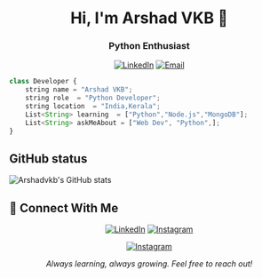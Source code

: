 <h1 align="center">Hi, I'm Arshad VKB 👋</h1>
<h3 align="center">Python Enthusiast</h3>

<div align="center">


[![LinkedIn](https://badgen.net/badge/LinkedIn/Connect/374151?icon=linkedin&labelColor=black)](https://www.linkedin.com/in/arshad-vkb-b860a0323?utm_source=share&utm_campaign=share_via&utm_content=profile&utm_medium=android_app)
[![Email](https://badgen.net/badge/Email/Send%20Mail/4b5563?icon=gmail&labelColor=black)](mailto:arshadvkb969@gmail.com)



</div>

```typescript
class Developer {
    string name = "Arshad VKB";
    string role  = "Python Developer";
    string location  = "India,Kerala";
    List<String> learning  = ["Python","Node.js","MongoDB"];
    List<String> askMeAbout = ["Web Dev", "Python",];
}
```


## GitHub status 

![Arshadvkb's GitHub stats](https://github-readme-stats.vercel.app/api?username=Arshadvkb&show_icons=true&theme=default)



## 🤝 Connect With Me

<div align="center">
    
[![LinkedIn](https://badgen.net/badge/LinkedIn/Connect/374151?icon=linkedin&labelColor=black)](https://www.linkedin.com/in/arshad-vkb-b860a0323?utm_source=share&utm_campaign=share_via&utm_content=profile&utm_medium=android_app)
[![Instagram](https://badgen.net/badge/Instagram/Follow/6b7280?icon=instagram&labelColor=black)](https://www.instagram.com/arshadvkb)

[![Instagram](https://badgen.net/badge/Portfolio/Visit/6b7280?icon=instagram&labelColor=black)](https://arshadvkb.github.io/Arshadvkb/)



</div>



<div align="center">
  <i>Always learning, always growing. Feel free to reach out!</i>
</div>
